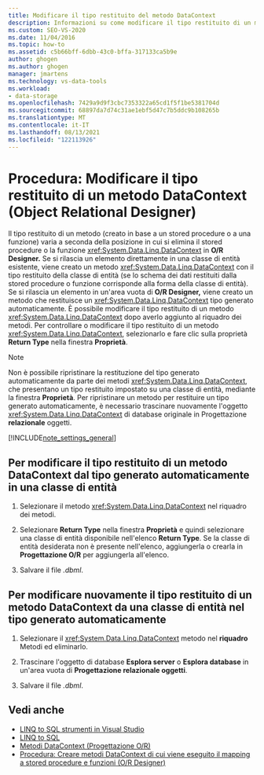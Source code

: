 ```yaml
---
title: Modificare il tipo restituito del metodo DataContext
description: Informazioni su come modificare il tipo restituito di un metodo DataContext quando si elimina un stored procedure o una funzione nel Object Relational Designer (Progettazione O/R).
ms.custom: SEO-VS-2020
ms.date: 11/04/2016
ms.topic: how-to
ms.assetid: c5b66bff-6dbb-43c0-bffa-317133ca5b9e
author: ghogen
ms.author: ghogen
manager: jmartens
ms.technology: vs-data-tools
ms.workload:
- data-storage
ms.openlocfilehash: 7429a9d9f3cbc7353322a65cd1f5f1be5381704d
ms.sourcegitcommit: 68897da7d74c31ae1ebf5d47c7b5ddc9b108265b
ms.translationtype: MT
ms.contentlocale: it-IT
ms.lasthandoff: 08/13/2021
ms.locfileid: "122113926"
---
```

# <a name="how-to-change-the-return-type-of-a-datacontext-method-or-designer"></a>Procedura: Modificare il tipo restituito di un metodo DataContext (Object Relational Designer)
Il tipo restituito di un metodo (creato in base a un stored procedure o a una funzione) varia a seconda della posizione in cui si elimina il stored procedure o la funzione <xref:System.Data.Linq.DataContext> in **O/R Designer.** Se si rilascia un elemento direttamente in una classe di entità esistente, viene creato un metodo <xref:System.Data.Linq.DataContext> con il tipo restituito della classe di entità (se lo schema dei dati restituiti dalla stored procedure o funzione corrisponde alla forma della classe di entità). Se si rilascia un elemento in un'area vuota di **O/R Designer,** viene creato un metodo che restituisce un <xref:System.Data.Linq.DataContext> tipo generato automaticamente. È possibile modificare il tipo restituito di un metodo <xref:System.Data.Linq.DataContext> dopo averlo aggiunto al riquadro dei metodi. Per controllare o modificare il tipo restituito di un metodo <xref:System.Data.Linq.DataContext>, selezionarlo e fare clic sulla proprietà **Return Type** nella finestra **Proprietà**.

> [!NOTE]
> Non è possibile ripristinare la restituzione del tipo generato automaticamente da parte dei metodi <xref:System.Data.Linq.DataContext>, che presentano un tipo restituito impostato su una classe di entità, mediante la finestra **Proprietà**. Per ripristinare un metodo per restituire un tipo generato automaticamente, è necessario trascinare nuovamente l'oggetto <xref:System.Data.Linq.DataContext> di database originale in Progettazione **relazionale** oggetti.

[!INCLUDE[note_settings_general](../data-tools/includes/note_settings_general_md.md)]

## <a name="to-change-the-return-type-of-a-datacontext-method-from-the-auto-generated-type-to-an-entity-class"></a>Per modificare il tipo restituito di un metodo DataContext dal tipo generato automaticamente in una classe di entità

1. Selezionare il metodo <xref:System.Data.Linq.DataContext> nel riquadro dei metodi.

2. Selezionare **Return Type** nella finestra **Proprietà** e quindi selezionare una classe di entità disponibile nell'elenco **Return Type**. Se la classe di entità desiderata non è presente nell'elenco, aggiungerla o crearla in **Progettazione O/R** per aggiungerla all'elenco.

3. Salvare il file *.dbml*.

## <a name="to-change-the-return-type-of-a-datacontext-method-from-an-entity-class-back-to-the-auto-generated-type"></a>Per modificare nuovamente il tipo restituito di un metodo DataContext da una classe di entità nel tipo generato automaticamente

1. Selezionare il <xref:System.Data.Linq.DataContext> metodo nel **riquadro** Metodi ed eliminarlo.

2. Trascinare l'oggetto di database **Esplora server** o **Esplora database** in un'area vuota di **Progettazione relazionale oggetti**.

3. Salvare il file *.dbml*.

## <a name="see-also"></a>Vedi anche

- [LINQ to SQL strumenti in Visual Studio](../data-tools/linq-to-sql-tools-in-visual-studio2.md)
- [LINQ to SQL](/dotnet/framework/data/adonet/sql/linq/index)
- [Metodi DataContext (Progettazione O/R)](../data-tools/datacontext-methods-o-r-designer.md)
- [Procedura: Creare metodi DataContext di cui viene eseguito il mapping a stored procedure e funzioni (O/R Designer)](../data-tools/how-to-create-datacontext-methods-mapped-to-stored-procedures-and-functions-o-r-designer.md)

